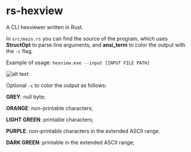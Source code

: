 # rs-hexview
A CLI hexviewer written in Rust.

In `src/main.rs` you can find the source of the program, which uses **StructOpt** to parse line arguments, and **ansi_term** to color the output with the `-c` flag.

Example of usage:
`hexview.exe --input [INPUT FILE PATH]`

![alt text](https://i.imgur.com/OCz3JDV.jpg)

Optional `-c` to color the output as follows:

**GREY**: null byte;

**ORANGE**: non-printable characters;

**LIGHT GREEN**: printable characters;

**PURPLE**: non-printable characters in the extended ASCII range.

**DARK GREEN**: printable in the extended ASCII range;
